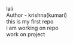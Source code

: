 lali 
<br>
Author - krishna(kumari)
<br>
this is my first repo
<br>
i am working on repo
<br>
work on project 
